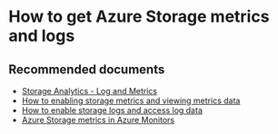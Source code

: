 <properties
	pageTitle="How to get Azure Storage metrics and logs"
	description="How to get Azure Storage metrics and logs"
	service="microsoft.storage"
	resource="storageaccounts"
	authors="passaree"
	displayOrder=""
	selfHelpType="generic"
	supportTopicIds="32602690,32602704"
	resourceTags=""
	productPesIds="15629"
	cloudEnvironments="public, MoonCake"
	articleId="f7aa6e59-5ef8-462d-aad9-22a1155e103e"
/>

# How to get Azure Storage metrics and logs

## **Recommended documents**
- [Storage Analytics - Log and Metrics](https://docs.microsoft.com/azure/storage/common/storage-analytics)<br>
- [How to enabling storage metrics and viewing metrics data](https://docs.microsoft.com/rest/api/storageservices/enabling-storage-metrics-and-viewing-metrics-data)<br>
- [How to enable storage logs and access log data](https://docs.microsoft.com/rest/api/storageservices/enabling-storage-logging-and-accessing-log-data)<br>
- [Azure Storage metrics in Azure Monitors](https://docs.microsoft.com/azure/storage/common/storage-metrics-in-azure-monitor)<br>

